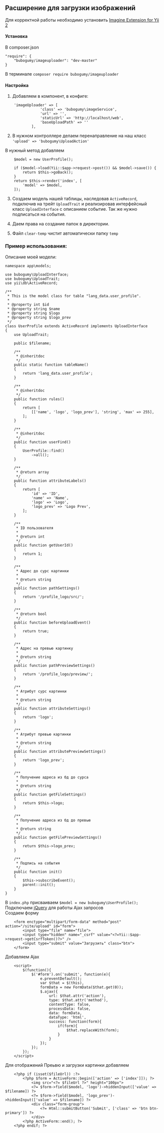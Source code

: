 ## Расширение для загрузки изображений
Для корректной работы необходимо установить [Imagine Extension for Yii 2](http://www.yiiframework.com/doc-2.0/ext-imagine-index.html)  

#### Установка  
В composer.json  
```
"require": {
    "bubogumy/imageuploader": "dev-master"
}
```  
В терминале ``composer require bubogumy/imageuploader``  

#### Настройка  

1. Добавляем в компонент, в конфиге:

````
    'imageUploader' => [
                'class' => 'bubogumy\imageService',
                'url' => '',
                'staticUrl' => 'http://localhost/web',
                'baseUploadPath' => ''
            ],
````  

2. В нужном контроллере делаем перенаправление на наш класс ``'upload' => 'bubogumy\UploadAction'``
 
В нужный метод добавляем 
````
    $model = new UserProfile();
    
    if ($model->load(Yii::$app->request->post()) && $model->save()) {
        return $this->goBack();
    }
    return $this->render('index', [
        'model' => $model,
    ]);
````
3. Создаем модель нашей таблицы, наследовав ``ActiveRecord``, подключив на трейт ``UploadTrait`` и реализировав интерфейсный класс ``UploadInterface`` с описанием событие. Так же нужно подписаться на события.  

4. Даем права на создание папок в директории.  

5.  Файл ``clear-temp`` чистит автоматически папку ``temp``

### Пример использования:  

Описание моей модели:  
````
namespace app\models;

use bubogumy\UploadInterface;
use bubogumy\UploadTrait;
use yii\db\ActiveRecord;  

/**
 * This is the model class for table "lang_data.user_profile".
 *
 * @property int $id
 * @property string $name
 * @property string $logo
 * @property string $logo_prev
 */
class UserProfile extends ActiveRecord implements UploadInterface
{
    use UploadTrait;

    public $filename;

    /**
     * @inheritdoc
     */
    public static function tableName()
    {
        return 'lang_data.user_profile';
    }

    /**
     * @inheritdoc
     */
    public function rules()
    {
        return [
            [['name', 'logo', 'logo_prev'], 'string', 'max' => 255],
        ];
    }

    /**
     * @inheritdoc
     */
    public function userFind()
    {
        UserProfile::find()
            ->all();
    }

    /**
     * @return array
     */
    public function attributeLabels()
    {
        return [
            'id' => 'ID',
            'name' => 'Name',
            'logo' => 'Logo',
            'logo_prev' => 'Logo Prev',
        ];
    }

    /**
     * ID пользователя
     *
     * @return int
     */
    public function getUserId()
    {
        return 1;
    }

    /**
     * Адрес до сурс картинки
     *
     * @return string
     */
    public function pathSettings()
    {
        return '/profile_logo/src/';
    }

    /**
     * @return bool
     */
    public function beforeUploadEvent()
    {
        return true;
    }

    /**
     * Адрес на превью картинку
     *
     * @return string
     */
    public function pathPreviewSettings()
    {
        return '/profile_logo/preview/';
    }

    /**
     * Атрибут сурс картинки
     *
     * @return string
     */
    public function attributeSettings()
    {
        return 'logo';
    }

    /**
     * Атрибут превью картинки
     *
     * @return string
     */
    public function attributePreviewSettings()
    {
        return 'logo_prev';
    }

    /**
     * Получение адреса из бд до сурса
     *
     * @return string
     */
    public function getFileSettings()
    {
        return $this->logo;
    }

    /**
     * Получение адреса из бд до превью
     *
     * @return string
     */
    public function getFilePreviewSettings()
    {
        return $this->logo_prev;
    }

    /**
     * Подпись на события
     */
    public function init()
    {
        $this->subscribeEvent();
        parent::init();
    }
}
````

В ``index.php`` присваиваем ``$model = new bubogumy\UserProfile();``  
Подключаем [jQuery](https://jquery.com/) для работы Ajax запросов  
Создаем форму  
````
    <form enctype="multipart/form-data" method="post" action="/site/upload" id="form">
        <input type="file" name="file">
        <input type="hidden" name="_csrf" value="<?=Yii::$app->request->getCsrfToken()?>" />
        <input type="submit" value="Загрузить" class="btn">
    </form>
````  
Добавляем Ajax  
````
    <script>
        $(function(){
            $('#form').on('submit', function(e){
                e.preventDefault();
                var $that = $(this),
                formData = new FormData($that.get(0));
                $.ajax({
                    url: $that.attr('action'),
                    type: $that.attr('method'),
                    contentType: false,
                    processData: false,
                    data: formData,
                    dataType: 'html',
                    success: function(form){
                        if(form){
                            $that.replaceWith(form);
                        }
                    }
                });
            });
        });
    </script>
````  
Для отображений Преьвю и загрузки картинки добавляем 

````
    <?php if (isset($fileUrl)) :?>
        <?php $form = ActiveForm::begin(['action' => ['index']]); ?>
            <img src="<?= $fileUrl ?>" height="100px">
            <?= $form->field($model, 'logo')->hiddenInput(['value' => $filename]) ?>
            <?= $form->field($model, 'logo_prev')->hiddenInput(['value' => $filename]) ?>
            <div class="form-group">
                <?= Html::submitButton('Submit', ['class' => 'btn btn-primary']) ?>
            </div>
        <?php ActiveForm::end(); ?>
    <?php endif; ?>
````


